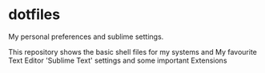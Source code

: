 # dotfiles
My personal preferences and sublime settings.

This repository shows the basic shell files for my systems and
My favourite Text Editor 'Sublime Text' settings and some important Extensions

